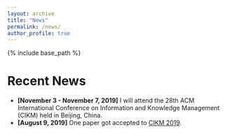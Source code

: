 ```yaml
---
layout: archive
title: "News"
permalink: /news/
author_profile: true
---
```


{% include base_path %}

Recent News
======

* **[November 3 - November 7, 2019]** I will attend the 28th ACM International Conference on Information and Knowledge Management (CIKM) held in Beijing, China.
* **[August 9, 2019]** One paper got accepted to [CIKM 2019](http://cikm2019.net/).